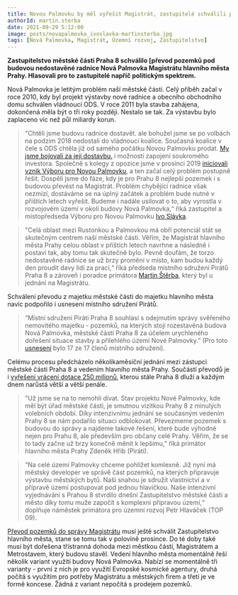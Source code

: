 ```yaml
---
title: Novou Palmovku by měl vyřešit Magistrát, zastupitelé schválili převod pozemků
authorId: martin.sterba
date: 2021-09-29 5:12:00
image: posts/novapalmovka_ivoslavka-martinsterba.jpg
tags: [Nová Palmovka, Magistrát, Územní rozvoj, Zastupitelstvo]
---
```


**Zastupitelstvo městské části Praha 8 schválilo [převod pozemků pod budovou nedostavěné radnice Nová Palmovka Magistrátu hlavního města Prahy. Hlasovali pro to zastupitelé napříč politickým spektrem.** 

Nová Palmovka je letitým problém naší městské části. Celý příběh začal v roce 2010, kdy byl projekt výstavby nové radnice a obecního obchodního domu schválen vládnoucí ODS. V roce 2011 byla stavba zahájena, dokončená měla být o tři roky později. Nestalo se tak. Za výstavbu bylo zaplaceno víc než půl miliardy korun. 

>"Chtěli jsme budovu radnice dostavět. ale bohužel jsme se po volbách na podzim 2018 nedostali do vládnoucí koalice. Současná koalice v čele s ODS chtěla již od samého počátku Novou Palmovku prodat. [My jsme bojovali za její dostavbu.](https://praha8.pirati.cz/aktuality/ivo-slavka-pro-mf-dnes-novou-palmovku-muzeme-dostavet-se-soukromym-investorem.html) i možností zapojení soukromého investora. Společně s kolegy z opozice jsme v prosinci 2019 [iniciovali vznik Výboru pro Novou Palmovku](https://praha8.pirati.cz/aktuality/zastupitelstvo-schvalilo-vznik-vyboru-pro-novou-palmovku-clenem-bude-zastupitel-ivo-slavka.html), a ten začal celý problém postupně řešit. Dospěli jsme do fáze, kdy je pro Prahu 8 nejlepší pozemek i s budovou převést na Magistrát. Problém chybějící radnice však nezmizí, dostáváme se na úplný začátek a problém bude nutné v příštích letech vyřešit. Budeme i nadále usilovat o to, aby vyrostla v rozvojovém území v okolí budovy Nová Palmovka,“ říká zastupitel a místopředseda Výboru pro Novou Palmovku [Ivo Slávka](https://praha8.pirati.cz/lide/ivo-slavka.html).

>"Celá oblast mezi Rustonkou a Palmovkou má obří potenciál stát se skutečným centrem naší městské části. Věřím, že Magistrát hlavního města Prahy celou oblast v příštích letech navrhne a následně i postaví tak, aby tomu tak skutečně bylo. Pevně doufám, že torzo nedostavěné radnice se už brzy promění v místo, kam budou každý den proudit davy lidí za prací,“ říká předseda místního sdružení Pirátů Praha 8 a zároveň i poradce primátora [Martin Štěrba](https://praha8.pirati.cz/lide/martin-sterba.html), který byl u jednání na Magistrátu.

Schválení převodu z majetku městské části do majetku hlavního města navíc podpořilo i usnesení místního sdružení Pirátů.

>“Místní sdružení Piráti Praha 8 souhlasí s odejmutím správy svěřeného nemovitého majetku - pozemků, na kterých stojí rozestavěná budova Nová Palmovka, městské části Praha 8 za účelem urychleného dořešení situace stavby a přilehlého území Nové Palmovky.” (Pro toto [usnesení](https://helios.pirati.cz/helios/elections/bfa405d8-1f6f-11ec-ba83-02420a00102f/view) bylo 17 ze 17 členů místního sdružení).

Celému procesu předcházelo několikaměsíční jednání mezi zástupci městské části Praha 8 a vedením hlavního města Prahy. Součástí převodů je i [vyřešení vrácení dotace 250 milionů](https://praha8.pirati.cz/aktuality/byla-nebyla-jednou-jedna-dotace-na-novou-palmovku-ted-ji-musi-praha8-vracet.html), kterou stále Praha 8 dluží a každým dnem narůstá větší a větší penále.

>"Už jsme se na to nemohli dívat. Stav projektu Nové Palmovky, kde měl být úřad městské části, je smutnou vizitkou Prahy 8 z minulých volebních období. Díky intenzivnímu jednání se současným vedením Prahy 8 se nám podařilo situaci odblokovat. Převezmeme pozemek s budovou do správy a najdeme takové řešení, které bude výhodné nejen pro Prahu 8, ale především pro občany celé Prahy. Věřím, že se to tady začne už brzy konečně měnit k lepšímu,” říká primátor hlavního města Prahy Zdeněk Hřib (Piráti).

>“Na celé území Palmovky chceme pohlížet komlexně. Již nyní má městský developer ve správě část pozemků, na kterých připravuje výstavbu městských bytů. Naši snahou je sdružit vlastnictví a v přípravě území postupovat pod jednou hlavičkou. Naše intenzivní vyjednávání s Prahou 8 stvrdilo dnešní Zastupitelstvo městské části a město díky tomu muže započít s komplexni přípravou území,“ doplňuje náměstek primátora pro územní rozvoj Petr Hlaváček (TOP 09).

[Převod pozemků do správy Magistrátu](https://mrak.pirati.cz/s/6AnQHpXWibS9rRi) musí ještě schválit Zastupitelstvo hlavního města, stane se tomu tak v polovině prosince. Do té doby také musí být dořešena třístranná dohoda mezi městkou částí, Magistrátem a Metrostavem, který budovu stavěl. Vedení hlavního města momentálně řeší několik variant využití budovy Nová Palmovka. Nabízí se momentálně tři varianty - první z nich je pro využití Evropské kosmické agentury, druhá počítá s využitím pro potřeby Magistrátu a městských firem a třetí je ve formě koncese. Žádná z variant nepočítá s prodejem pozemků. 
